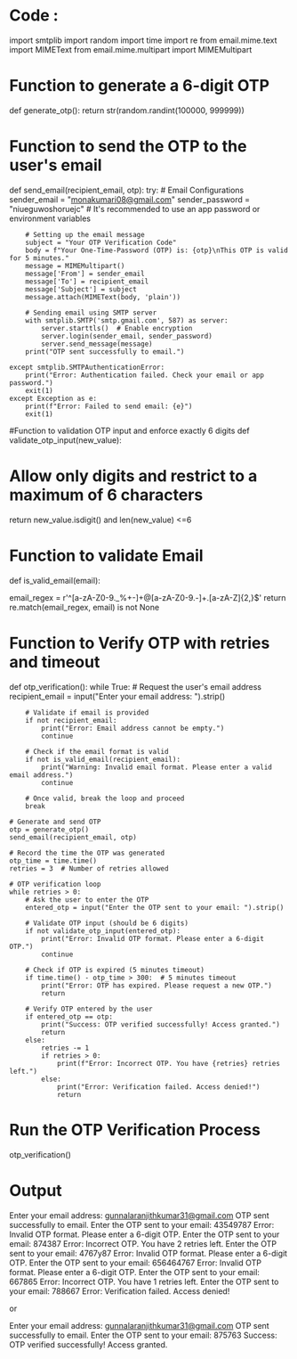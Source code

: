# Code : 

import smtplib
import random
import time
import re
from email.mime.text import MIMEText
from email.mime.multipart import MIMEMultipart

# Function to generate a 6-digit OTP
def generate_otp():
  return str(random.randint(100000, 999999))



# Function to send the OTP to the user's email
def send_email(recipient_email, otp):
    try:
        # Email Configurations
        sender_email = "monakumari08@gmail.com"
        sender_password = "niueguwoshoruejc"  # It's recommended to use an app password or environment variables

        # Setting up the email message
        subject = "Your OTP Verification Code"
        body = f"Your One-Time-Password (OTP) is: {otp}\nThis OTP is valid for 5 minutes."
        message = MIMEMultipart()
        message['From'] = sender_email
        message['To'] = recipient_email
        message['Subject'] = subject
        message.attach(MIMEText(body, 'plain'))

        # Sending email using SMTP server
        with smtplib.SMTP('smtp.gmail.com', 587) as server:
            server.starttls()  # Enable encryption
            server.login(sender_email, sender_password)
            server.send_message(message)
        print("OTP sent successfully to email.")

    except smtplib.SMTPAuthenticationError:
        print("Error: Authentication failed. Check your email or app password.")
        exit(1)
    except Exception as e:
        print(f"Error: Failed to send email: {e}")
        exit(1)


#Function to validation OTP input and enforce exactly 6 digits
def validate_otp_input(new_value):

  # Allow only digits and restrict to a maximum of 6 characters
  return new_value.isdigit() and len(new_value) <=6


# Function to validate Email
def is_valid_email(email):

  email_regex = r'^[a-zA-Z0-9._%+-]+@[a-zA-Z0-9.-]+\.[a-zA-Z]{2,}$'
  return re.match(email_regex, email) is not None



# Function to Verify OTP with retries and timeout
def otp_verification():
    while True:
        # Request the user's email address
        recipient_email = input("Enter your email address: ").strip()

        # Validate if email is provided
        if not recipient_email:
            print("Error: Email address cannot be empty.")
            continue

        # Check if the email format is valid
        if not is_valid_email(recipient_email):
            print("Warning: Invalid email format. Please enter a valid email address.")
            continue

        # Once valid, break the loop and proceed
        break

    # Generate and send OTP
    otp = generate_otp()
    send_email(recipient_email, otp)

    # Record the time the OTP was generated
    otp_time = time.time()
    retries = 3  # Number of retries allowed

    # OTP verification loop
    while retries > 0:
        # Ask the user to enter the OTP
        entered_otp = input("Enter the OTP sent to your email: ").strip()

        # Validate OTP input (should be 6 digits)
        if not validate_otp_input(entered_otp):
            print("Error: Invalid OTP format. Please enter a 6-digit OTP.")
            continue

        # Check if OTP is expired (5 minutes timeout)
        if time.time() - otp_time > 300:  # 5 minutes timeout
            print("Error: OTP has expired. Please request a new OTP.")
            return

        # Verify OTP entered by the user
        if entered_otp == otp:
            print("Success: OTP verified successfully! Access granted.")
            return
        else:
            retries -= 1
            if retries > 0:
                print(f"Error: Incorrect OTP. You have {retries} retries left.")
            else:
                print("Error: Verification failed. Access denied!")
                return


# Run the OTP Verification Process
otp_verification()

# Output

Enter your email address: gunnalaranjithkumar31@gmail.com 
OTP sent successfully to email.
Enter the OTP sent to your email: 43549787
Error: Invalid OTP format. Please enter a 6-digit OTP.
Enter the OTP sent to your email: 874387
Error: Incorrect OTP. You have 2 retries left.
Enter the OTP sent to your email: 4767y87
Error: Invalid OTP format. Please enter a 6-digit OTP.
Enter the OTP sent to your email: 656464767
Error: Invalid OTP format. Please enter a 6-digit OTP.
Enter the OTP sent to your email: 667865
Error: Incorrect OTP. You have 1 retries left.
Enter the OTP sent to your email: 788667
Error: Verification failed. Access denied!

or 

Enter your email address: gunnalaranjithkumar31@gmail.com 
OTP sent successfully to email.
Enter the OTP sent to your email: 875763
Success: OTP verified successfully! Access granted.
